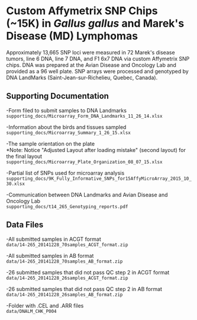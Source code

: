 # Custom Affymetrix SNP Chips (~15K) in *Gallus gallus* and Marek's Disease (MD) Lymphomas 

Approximately 13,665 SNP loci were measured in 72 Marek's disease tumors, line 6 DNA, line 7 DNA, and F1 6x7 DNA via custom Affymetrix SNP chips. DNA was prepared at the Avian Disease and Oncology Lab and provided as a 96 well plate. SNP arrays were processed and genotyped by DNA LandMarks (Saint-Jean-sur-Richelieu, Quebec, Canada).


## Supporting Documentation

-Form filed to submit samples to DNA Landmarks  
`supporting_docs/Microarray_Form_DNA_Landmarks_11_26_14.xlsx`

-Information about the birds and tissues sampled  
`supporting_docs/Microarray_Summary_1_26_15.xlsx`

-The sample orientation on the plate  
*Note: Notice "Adjusted Layout after loading mistake" (second layout) for the final layout  
`supporting_docs/Microarray_Plate_Organization_08_07_15.xlsx`

-Partial list of SNPs used for microarray analysis  
`supporting_docs/9K_Fully_Informative_SNPs_for15AffyMicroArray_2015_10_30.xlsx`  

-Communication between DNA Landmarks and Avian Disease and Oncology Lab  
`supporting_docs/t14_265_Genotyping_reports.pdf`  

## Data Files

-All submitted samples in ACGT format  
`data/14-265_20141228_70samples_ACGT_format.zip`

-All submitted samples in AB format  
`data/14-265_20141228_70samples_AB_format.zip`

-26 submitted samples that did not pass QC step 2 in ACGT format  
`data/14-265_20141228_26samples_ACGT_format.zip`  

-26 submitted samples that did not pass QC step 2 in AB format  
`data/14-265_20141228_26samples_AB_format.zip`

-Folder with .CEL and .ARR files  
`data/DNALM_CHK_P004`
